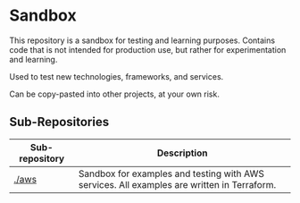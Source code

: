 # Sandbox

This repository is a sandbox for testing and learning purposes. Contains code that is not intended for production use, but rather for experimentation and learning.

Used to test new technologies, frameworks, and services.

Can be copy-pasted into other projects, at your own risk.

## Sub-Repositories

| Sub-repository | Description |
| --- | --- |
| [./aws](./aws) | Sandbox for examples and testing with AWS services. All examples are written in Terraform. |